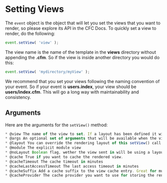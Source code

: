 # Setting Views

The <code>event</code> object is the object that will let you set the views that you want to render, so please explore its API in the CFC Docs. To quickly set a view to render, do the following:

```js
event.setView( 'view' );
```

The view name is the name of the template in the **views** directory without appending the **.cfm**. So if the view is inside another directory you would do this:

```js
event.setView( 'mydirectory/myView' );
```

We recommend that you set your views following the naming convention of your event.  So if your event is **users.index**, your view should be **users/index.cfm**.  This will go a long way with maintainability and consistency.

## Arguments
Here are the arguments for the <code>setView()</code> method:

```js
* @view The name of the view to set. If a layout has been defined it will assign it, else if will assign the default layout. No extension please
* @args An optional set of arguments that will be available when the view is rendered
* @layout You can override the rendering layout of this setView() call if you want to. Else it defaults to implicit resolution or another override.
* @module The explicit module view
* @noLayout Boolean flag, wether the view sent in will be using a layout or not. Default is false. Uses a pre set layout or the default layout.
* @cache True if you want to cache the rendered view.
* @cacheTimeout The cache timeout in minutes
* @cacheLastAccessTimeout The last access timeout in minutes
* @cacheSuffix Add a cache suffix to the view cache entry. Great for multi-domain caching or i18n caching.
* @cacheProvider The cache provider you want to use for storing the rendered view. By default we use the 'template' cache provider
```
